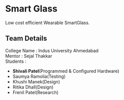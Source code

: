 # Smart Glass
Low cost efficient Wearable SmartGlass.
<br>

## Team Details
College Name : Indus University Ahmedabad<br>
Mentor       : Sejal Thakkar<br>
Students     : 
 - <b>Shivali Patel</b>(Programmed & Configured Hardware)
 - Saumya Ramolia(Testing)
 - Khushi Manek(Design)
 - Ritika Dhall(Design)
 - Frenil Patel(Research)
<br>
